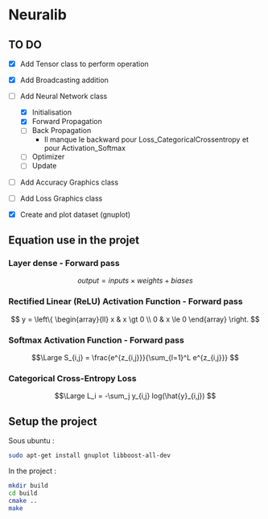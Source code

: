 # Neuralib

## TO DO

- [X] Add Tensor class to perform operation
- [X] Add Broadcasting addition

- [ ] Add Neural Network class
    - [X] Initialisation
    - [X] Forward Propagation
    - [ ] Back Propagation
        - Il manque le backward pour Loss_CategoricalCrossentropy et pour Activation_Softmax
    - [ ] Optimizer
    - [ ] Update
- [ ] Add Accuracy Graphics class
- [ ] Add Loss Graphics class
- [X] Create and plot dataset (gnuplot) 

## Equation use in the projet

### Layer dense - Forward pass

$$
    output = inputs \times weights + biases
$$

### Rectified Linear (ReLU) Activation Function - Forward pass

$$
    y = \left\{
            \begin{array}{ll}
                x & x \gt 0 \\
                0 & x \le 0
            \end{array}
        \right.
$$

### Softmax Activation Function - Forward pass

$$\Large
    S_{i,j} = \frac{e^{z_{i,j}}}{\sum_{l=1}^L e^{z_{i,j}}}
$$

### Categorical Cross-Entropy Loss

$$\Large
    L_i = -\sum_j y_{i,j} log(\hat{y}_{i,j})
$$

## Setup the project

Sous ubuntu :
```bash
sudo apt-get install gnuplot libboost-all-dev
```

In the project :
```bash
mkdir build
cd build
cmake ..
make
```